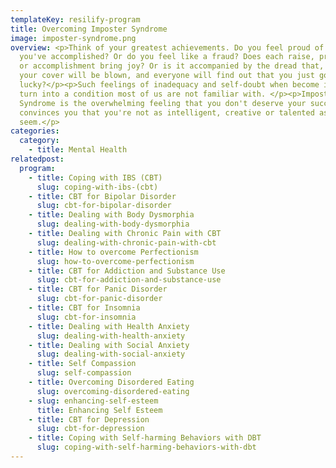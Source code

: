 ```yaml
---
templateKey: resilify-program
title: Overcoming Imposter Syndrome
image: imposter-syndrome.png
overview: <p>Think of your greatest achievements. Do you feel proud of what
  you've accomplished? Or do you feel like a fraud? Does each raise, promotion
  or accomplishment bring joy? Or is it accompanied by the dread that, one day,
  your cover will be blown, and everyone will find out that you just got
  lucky?</p><p>Such feelings of inadequacy and self-doubt when become intense
  turn into a condition most of us are not familiar with. </p><p>Impostor
  Syndrome is the overwhelming feeling that you don't deserve your success. It
  convinces you that you're not as intelligent, creative or talented as you may
  seem.</p>
categories:
  category:
    - title: Mental Health
relatedpost:
  program:
    - title: Coping with IBS (CBT)
      slug: coping-with-ibs-(cbt)
    - title: CBT for Bipolar Disorder
      slug: cbt-for-bipolar-disorder
    - title: Dealing with Body Dysmorphia
      slug: dealing-with-body-dysmorphia
    - title: Dealing with Chronic Pain with CBT
      slug: dealing-with-chronic-pain-with-cbt
    - title: How to overcome Perfectionism
      slug: how-to-overcome-perfectionism
    - title: CBT for Addiction and Substance Use
      slug: cbt-for-addiction-and-substance-use
    - title: CBT for Panic Disorder
      slug: cbt-for-panic-disorder
    - title: CBT for Insomnia
      slug: cbt-for-insomnia
    - title: Dealing with Health Anxiety
      slug: dealing-with-health-anxiety
    - title: Dealing with Social Anxiety
      slug: dealing-with-social-anxiety
    - title: Self Compassion
      slug: self-compassion
    - title: Overcoming Disordered Eating
      slug: overcoming-disordered-eating
    - slug: enhancing-self-esteem
      title: Enhancing Self Esteem
    - title: CBT for Depression
      slug: cbt-for-depression
    - title: Coping with Self-harming Behaviors with DBT
      slug: coping-with-self-harming-behaviors-with-dbt
---
```

